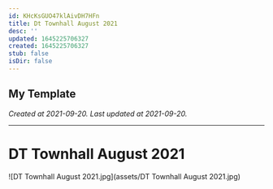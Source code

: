 ```yaml
---
id: KHcKsGUO47klAivDH7HFn
title: Dt Townhall August 2021
desc: ''
updated: 1645225706327
created: 1645225706327
stub: false
isDir: false
---
```

My Template
---

_Created at 2021-09-20._
_Last updated at 2021-09-20._




---

# DT Townhall August 2021


![DT Townhall August 2021.jpg](assets/DT Townhall August 2021.jpg)

